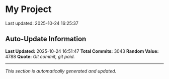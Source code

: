 # My Project


Last updated: 2025-10-24 16:25:37










































































































































































































































































































































































































































































































































































































































































































































































































































































































































































































































































































































































































































































































































































































































































































































































































































































































































































































































































































































































































































































































































































































































































































































































































































































































































































































































































































































































































































































































































































































































































































































































































































































































































































































































































































































































## Auto-Update Information

**Last Updated:** 2025-10-24 16:51:47
**Total Commits:** 3043
**Random Value:** 4788
**Quote:** _Git commit, git paid._

---
_This section is automatically generated and updated._